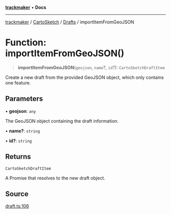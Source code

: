 [**trackmaker**](../../../../../index.md) • **Docs**

***

[trackmaker](../../../../../globals.md) / [CartoSketch](../../../index.md) / [Drafts](../index.md) / importItemFromGeoJSON

# Function: importItemFromGeoJSON()

> **importItemFromGeoJSON**(`geojson`, `name`?, `id`?): `CartoSketchDraftItem`

Create a new draft from the provided GeoJSON object, which only contains one feature.

## Parameters

• **geojson**: `any`

The GeoJSON object containing the draft information.

• **name?**: `string`

• **id?**: `string`

## Returns

`CartoSketchDraftItem`

A Promise that resolves to the new draft object.

## Source

[draft.ts:106](https://github.com/Anson2251/trackmaker/blob/0370d3a06207a9d77c9f82b6a817216c8649e9c8/src/utils/cartosketch/draft.ts#L106)
